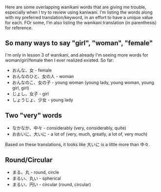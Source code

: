 Here are some overlapping wanikani words that are giving me trouble, especially when I try to review using kaniwani. I'm listing the words along with my preferred translation/keyword, in an effort to have a unique value for each. FOr some, I'm also listing the wanikani translation (in parenthesis) for reference.

## So many ways to say "girl", "woman", "female"

I'm only in lesson 3 of wanikani, and already I'm seeing more words for woman/girl/female then I ever realized existed. So far:

* おんな、女 - female
* おんなのひと、女の人 - woman
* おんなのこ、女の子 - young woman (young lady, young woman, young girl, girl)
* じょし、女子 - girl
* しょうじょ、少女 - young lady


## Two "very" words

* なかなか、中々 - considerably (very, considerably, quite)
* おおいに、大いに - a lot of (very, much, greatly, a lot of, very much)

Based on these translations, it looks like 大いに is a little more than 中々.


## Round/Circular

* まる、丸 - round, circle
* まるい、丸い - spherical  
* まるい、円い - circular (round, circular)


